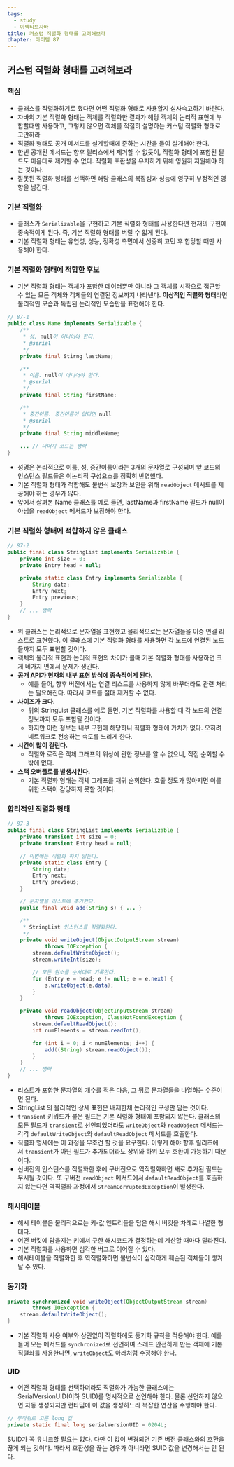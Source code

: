 ```yaml
---
tags:
  - study
  - 이펙티브자바
title: 커스텀 직렬화 형태를 고려해보라
chapter: 아이템 87
---
```

## 커스텀 직렬화 형태를 고려해보라

### 핵심
- 클래스를 직렬화하기로 했다면 어떤 직렬화 형태로 사용할지 심사숙고하기 바란다.
- 자바의 기본 직렬화 형태는 객체를 직렬화한 결과가 해당 객체의 논리적 표현에 부합할때만 사용하고, 그렇지 않으면 객체를 적절히 설명하는 커스텀 직렬화 형태로 고안하라
- 직렬화 형태도 공개 메서드를 설계할때에 준하는 시간을 들여 설계해야 한다.
- 한번 공개된 메서드는 향후 릴리스에서 제거할 수 없듯이, 직렬화 형태에 포함된 필드도 마음대로 제거할 수 없다. 직렬화 호환성을 유지하기 위해 영원히 지원해야 하는 것이다.
- 잘못된 직렬화 형태를 선택하면 해당 클래스의 복잡성과 성능에 영구히 부정적인 영향을 남긴다.


### 기본 직렬화
- 클래스가 `Serializable`을 구현하고 기본 직렬화 형태를 사용한다면 현재의 구현에 종속적이게 된다. 즉, 기본 직렬화 형태를 버릴 수 없게 된다. 
- 기본 직렬화 형태는 유연성, 성능, 정확성 측면에서 신중히 고민 후 합당할 때만 사용해야 한다.

### 기본 직렬화 형태에 적합한 후보
- 기본 직렬화 형태는 객체가 포함한 데이터뿐만 아니라 그 객체를 시작으로 접근할 수 있는 모든 객체와 객체들의 연결된 정보까지 나타낸다. **이상적인 직렬화 형태**라면 물리적인 모습과 독립된 논리적인 모습만을 표현해야 한다.
```java
// 87-1
public class Name implements Serializable {
    /**
     * 성. null이 아니어야 한다.
     * @serial
     */
    private final Stirng lastName;

    /**
     * 이름. null이 아니어야 한다.
     * @serial
     */
    private final String firstName;

    /**
     * 중간이름. 중간이름이 없다면 null
     * @serial
     */
    private final String middleName;

    ... // 나머지 코드는 생략
}
```
- 성명은 논리적으로 이름, 성, 중간이름이라는 3개의 문자열로 구성되며 앞 코드의 인스턴스 필드들은 이논리적 구성요소를 정확히 반영했다.
- 기본 직렬화 형태가 적합해도 불변식 보장과 보안을 위해 `readObject` 메서드를 제공해야 하는 경우가 많다. 
- 앞에서 살펴본 Name 클래스를 예로 들면, lastName과 firstName 필드가 null이 아님을 `readObject` 메서드가 보장해야 한다.

### 기본 직렬화 형태에 적합하지 않은 클래스
```java
// 87-2
public final class StringList implements Serializable {
    private int size = 0;
    private Entry head = null;

    private static class Entry implements Serializable {
        String data;
        Entry next;
        Entry previous;
    }
    // ... 생략
}
```
- 위 클래스는 논리적으로 문자열을 표현했고 물리적으로는 문자열들을 이중 연결 리스트로 표현했다. 이 클래스에 기본 직렬화 형태를 사용하면 각 노드에 연결된 노드들까지 모두 표현할 것이다. 
- 객체의 물리적 표현과 논리적 표현의 차이가 클때 기본 직렬화 형태를 사용하면 크게 네가지 면에서 문제가 생긴다.
- **공개 API가 현재의 내부 표현 방식에 종속적이게 된다.**
    - 예를 들어, 향후 버전에서는 연결 리스트를 사용하지 않게 바꾸더라도 관련 처리는 필요해진다. 따라서 코드를 절대 제거할 수 없다.
- **사이즈가 크다.**
    - 위의 StringList 클래스를 예로 들면, 기본 직렬화를 사용할 때 각 노드의 연결 정보까지 모두 포함될 것이다.
    - 하지만 이런 정보는 내부 구현에 해당하니 직렬화 형태에 가치가 없다. 오히려 네트워크로 전송하는 속도를 느리게 한다.
- **시간이 많이 걸린다.**
    - 직렬화 로직은 객체 그래프의 위상에 관한 정보를 알 수 없으니, 직접 순회할 수밖에 없다.
- **스택 오버플로를 발생시킨다.**
    - 기본 직렬화 형태는 객체 그래프를 재귀 순회한다. 호출 정도가 많아지면 이를 위한 스택이 감당하지 못할 것이다.
### 합리적인 직렬화 형태

```java
// 87-3
public final class StringList implements Serializable {
    private transient int size = 0;
    private transient Entry head = null;

    // 이번에는 직렬화 하지 않는다.
    private static class Entry {
        String data;
        Entry next;
        Entry previous;
    }

    // 문자열을 리스트에 추가한다.
    public final void add(String s) { ... }

    /**
     * StringList 인스턴스를 직렬화한다.
     */
    private void writeObject(ObjectOutputStream stream)
            throws IOException {
        stream.defaultWriteObject();
        stream.writeInt(size);

        // 모든 원소를 순서대로 기록한다.
        for (Entry e = head; e != null; e = e.next) {
            s.writeObject(e.data);
        }
    }

    private void readObject(ObjectInputStream stream)
            throws IOException, ClassNotFoundException {
        stream.defaultReadObject();
        int numElements = stream.readInt();

        for (int i = 0; i < numElements; i++) {
            add((String) stream.readObject());
        }
    }
    // ... 생략
}
```
- 리스트가 포함한 문자열의 개수를 적은 다음, 그 뒤로 문자열들을 나열하는 수준이면 된다.
- StringList 의 물리적인 상세 표현은 배제한채 논리적인 구성만 담는 것이다.
- `transient` 키워드가 붙은 필드는 기본 직렬화 형태에 포함되지 않는다. 클래스의 모든 필드가 `transient`로 선언되었더라도 `writeObject`와 `readObject` 메서드는 각각 `defaultWriteObject`와 `defaultReadObject` 메서드를 호출한다. 
- 직렬화 명세에는 이 과정을 무조건 할 것을 요구한다. 이렇게 해야 향후 릴리즈에서 `transient`가 아닌 필드가 추가되더라도 상위와 하위 모두 호환이 가능하기 때문이다.
- 신버전의 인스턴스를 직렬화한 후에 구버전으로 역직렬화하면 새로 추가된 필드는 무시될 것이다. 또 구버전 `readObject` 메서드에서 `defaultReadObject`를 호출하지 않는다면 역직렬화 과정에서 `StreamCorruptedException`이 발생한다.
### 해시테이블
- 해시 테이블은 물리적으로는 키-값 엔트리들을 담은 해시 버킷을 차례로 나열한 형태다.
- 어떤 버킷에 담을지는 키에서 구한 해시코드가 결정하는데 계산할 때마다 달라진다.
- 기본 직렬화를 사용하면 심각한 버그로 이어질 수 있다. 
- 해시테이블을 직렬화한 후 역직렬화하면 불변식이 심각하게 훼손된 객체들이 생겨날 수 있다.

### 동기화
```java
private synchronized void writeObject(ObjectOutputStream stream)
        throws IOException {
    stream.defaultWriteObject();
}
```
- 기본 직렬화 사용 여부와 상관없이 직렬화에도 동기화 규칙을 적용해야 한다. 예를 들어 모든 메서드를 `synchronized`로 선언하여 스레드 안전하게 만든 객체에 기본 직렬화를 사용한다면, `writeObject`도 아래처럼 수정해야 한다.
### UID
- 어떤 직렬화 형태를 선택하더라도 직렬화가 가능한 클래스에는 SerialVersionUID(이하 SUID)를 명시적으로 선언해야 한다. 물론 선언하지 않으면 자동 생성되지만 런타임에 이 값을 생성하느라 복잡한 연산을 수행해야 한다.

```java
// 무작위로 고른 long 값
private static final long serialVersionUID = 0204L;
```

SUID가 꼭 유니크할 필요는 없다. 다만 이 값이 변경되면 기존 버전 클래스와의 호환을 끊게 되는 것이다. 따라서 호환성을 끊는 경우가 아니라면 SUID 값을 변경해서는 안 된다.